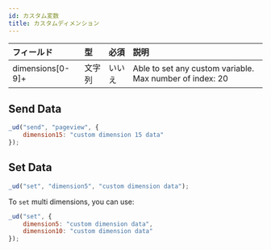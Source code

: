 ```yaml
---
id: カスタム変数
title: カスタムディメンション
---
```

| フィールド            | 型   | 必須  | 説明                                                       |
|:---------------- |:--- |:--- |:-------------------------------------------------------- |
| dimensions[0-9]+ | 文字列 | いいえ | Able to set any custom variable. Max number of index: 20 |

## Send Data

```js
_ud("send", "pageview", {
    dimension15: "custom dimension 15 data"
});
```

## Set Data

```js
_ud("set", "dimension5", "custom dimension data");
```

To `set` multi dimensions, you can use:

```js
_ud("set", {
    dimension5: "custom dimension data",
    dimension10: "custom dimension data"
});
```